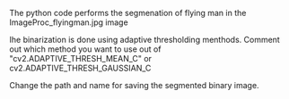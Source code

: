 The python code performs the segmenation of flying man in the ImageProc_flyingman.jpg image

Ihe binarization is done using adaptive thresholding menthods. 
Comment out which method you want to use out of "cv2.ADAPTIVE_THRESH_MEAN_C" or cv2.ADAPTIVE_THRESH_GAUSSIAN_C

Change the path and name for saving the segmented binary image.
